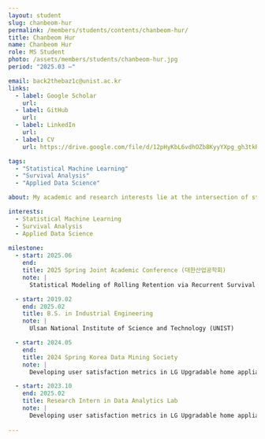 ```yaml
---
layout: student
slug: chanbeom-hur
permalink: /members/students/contents/chanbeom-hur/
title: Chanbeom Hur
name: Chanbeom Hur
role: MS Student
photo: /assets/members/students/chanbeom-hur.jpg
period: "2025.03 —"

email: back2thebaz1c@unist.ac.kr
links:
  - label: Google Scholar
    url: 
  - label: GitHub
    url: 
  - label: LinkedIn
    url: 
  - label: CV
    url: https://drive.google.com/file/d/12pHyKbL6vdhOZb8KyyYXpg_gh3tkRJt9/view?usp=sharing

tags:
  - "Statistical Machine Learning"
  - "Survival Analysis"
  - "Applied Data Science"

about: My academic and research interests lie at the intersection of statistics and machine learning. I am particularly interested in applying statistical principles to deep learning models to uncover latent structures and patterns within empirical data.

interests:
  - Statistical Machine Learning
  - Survival Analysis
  - Applied Data Science
    
milestone:
  - start: 2025.06
    end: 
    title: 2025 Spring Joint Academic Conference (대한산업공학회)
    note: |
      Statistical Modeling of Rolling Retention via Recurrent Survival Analysis

  - start: 2019.02
    end: 2025.02
    title: B.S. in Industrial Engineering
    note: |
      Ulsan National Institute of Science and Technology (UNIST)

  - start: 2024.05
    end: 
    title: 2024 Spring Korea Data Mining Society
    note: |
      Developing user satisfaction metrics in LG Upgradable home appliances

  - start: 2023.10
    end: 2025.02
    title: Research Intern in Data Analytics Lab
    note: |
      Developing user satisfaction metrics in LG Upgradable home appliances
    
---
```


